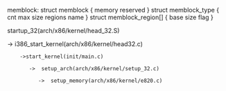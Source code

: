 
memblock:
struct memblock {
    memory
    reserved
}
struct memblock_type {
    cnt
    max
    size
    regions
    name
}
struct memblock_region[] {
    base
    size
    flag
}


startup_32(arch/x86/kernel/head_32.S)

  -> i386_start_kernel(arch/x86/kernel/head32.c)

        ->start_kernel(init/main.c)

           ->  setup_arch(arch/x86/kernel/setup_32.c)

              ->  setup_memory(arch/x86/kernel/e820.c)

